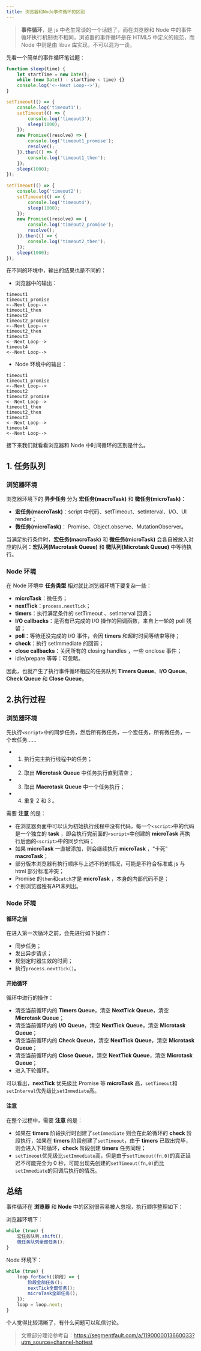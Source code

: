 ```yaml
---
title: 浏览器和Node事件循环的区别
---
```


> **事件循环**，是 js 中老生常谈的一个话题了，而在浏览器和 Node 中的事件循环执行机制也不相同，浏览器的事件循环是在 HTML5 中定义的规范，而 Node 中则是由 libuv 库实现，不可以混为一谈。

先看一个简单的事件循环笔试题：
```javascript
function sleep(time) {
    let startTime = new Date();
    while (new Date() - startTime < time) {}
    console.log('<--Next Loop-->');
}

setTimeout(() => {
    console.log('timeout1');
    setTimeout(() => {
        console.log('timeout3');
        sleep(1000);
    });
    new Promise((resolve) => {
        console.log('timeout1_promise');
        resolve();
    }).then(() => {
        console.log('timeout1_then');
    });
    sleep(1000);
});
     
setTimeout(() => {
    console.log('timeout2');
    setTimeout(() => {
        console.log('timeout4');
        sleep(1000);
    });
    new Promise((resolve) => {
        console.log('timeout2_promise');
        resolve();
    }).then(() => {
        console.log('timeout2_then');
    });
    sleep(1000);
});
```
在不同的环境中，输出的结果也是不同的：
- 浏览器中的输出：
```
timeout1
timeout1_promise
<--Next Loop-->
timeout1_then
timeout2
timeout2_promise
<--Next Loop-->
timeout2_then
timeout3
<--Next Loop-->
timeout4
<--Next Loop-->
```
- Node 环境中的输出：
```
timeout1
timeout1_promise
<--Next Loop-->
timeout2
timeout2_promise
<--Next Loop-->
timeout1_then
timeout2_then
timeout3
<--Next Loop-->
timeout4
<--Next Loop-->
```

接下来我们就看看浏览器和 Node 中时间循环的区别是什么。

## 1. 任务队列
### 浏览器环境
浏览器环境下的 **异步任务** 分为 **宏任务(macroTask)** 和 **微任务(microTask)**：
- **宏任务(macroTask)**：script 中代码、setTimeout、setInterval、I/O、UI render；
- **微任务(microTask)**： Promise、Object.observe、MutationObserver。

当满足执行条件时，**宏任务(macroTask)** 和 **微任务(microTask)** 会各自被放入对应的队列：**宏队列(Macrotask Queue)** 和 **微队列(Microtask Queue)** 中等待执行。

### Node 环境
在 Node 环境中 **任务类型** 相对就比浏览器环境下要复杂一些：
- **microTask**：微任务；
- **nextTick**：`process.nextTick`；
- **timers**：执行满足条件的 setTimeout 、setInterval 回调；
- **I/O callbacks**：是否有已完成的 I/O 操作的回调函数，来自上一轮的 poll 残留；
- **poll**：等待还没完成的 I/O 事件，会因 **timers** 和超时时间等结束等待；
- **check**：执行 setImmediate 的回调；
- **close callbacks**：关闭所有的 closing handles ，一些 onclose 事件；
- idle/prepare 等等：可忽略。

因此，也就产生了执行事件循环相应的任务队列 **Timers Queue**、**I/O Queue**、**Check Queue** 和 **Close Queue**。

## 2.执行过程
### 浏览器环境
先执行`<script>`中的同步任务，然后所有微任务，一个宏任务，所有微任务，一个宏任务......
- 1. 执行完主执行线程中的任务；
- 2. 取出 **Microtask Queue** 中任务执行直到清空；
- 3. 取出 **Macrotask Queue** 中一个任务执行；
- 4. 重复 2 和 3 。

需要 **注意** 的是：
- 在浏览器页面中可以认为初始执行线程中没有代码，每一个`<script>`中的代码是一个独立的 **task** ，即会执行完前面的`<script>`中创建的 **microTask** 再执行后面的`<script>`中的同步代码；
- 如果 **microTask** 一直被添加，则会继续执行 **microTask** ，“卡死” **macroTask**；
- 部分版本浏览器有执行顺序与上述不符的情况，可能是不符合标准或 js 与 html 部分标准冲突；
- Promise 的`then`和`catch`才是 **microTask** ，本身的内部代码不是；
- 个别浏览器独有API未列出。
 
### Node 环境
#### 循环之前
在进入第一次循环之前，会先进行如下操作：
- 同步任务；
- 发出异步请求；
- 规划定时器生效的时间；
- 执行`process.nextTick()`。

#### 开始循环
循环中进行的操作：
- 清空当前循环内的 **Timers Queue**，清空 **NextTick Queue**，清空 **Microtask Queue**；
- 清空当前循环内的 **I/O Queue**，清空 **NextTick Queue**，清空 **Microtask Queue**；
- 清空当前循环内的 **Check Queue**，清空 **NextTick Queue**，清空 **Microtask Queue**；
- 清空当前循环内的 **Close Queue**，清空 **NextTick Queue**，清空 **Microtask Queue**；
- 进入下轮循环。

可以看出，**nextTick** 优先级比 Promise 等 **microTask** 高，`setTimeout`和`setInterval`优先级比`setImmediate`高。

#### 注意
在整个过程中，需要 **注意** 的是：
- 如果在 **timers** 阶段执行时创建了`setImmediate` 则会在此轮循环的 **check** 阶段执行，如果在 **timers** 阶段创建了`setTimeout`，由于 **timers** 已取出完毕，则会进入下轮循环，**check** 阶段创建 **timers** 任务同理；
- `setTimeout`优先级比`setImmediate`高，但是由于`setTimeout(fn,0)`的真正延迟不可能完全为 0 秒，可能出现先创建的`setTimeout(fn,0)`而比`setImmediate`的回调后执行的情况。

## 总结
事件循环在 **浏览器** 和 **Node** 中的区别很容易被人忽视，执行顺序整理如下：

浏览器环境下：
```javascript
while (true) {
    宏任务队列.shift();
    微任务队列全部任务();
}
```
Node 环境下：
```javascript
while (true) {
    loop.forEach((阶段) => {
        阶段全部任务();
        nextTick全部任务();
        microTask全部任务();
    });
    loop = loop.next;
}
```
个人觉得比较清晰了，有什么问题可以私信讨论。

> 文章部分理论参考自：https://segmentfault.com/a/1190000013660033?utm_source=channel-hottest 